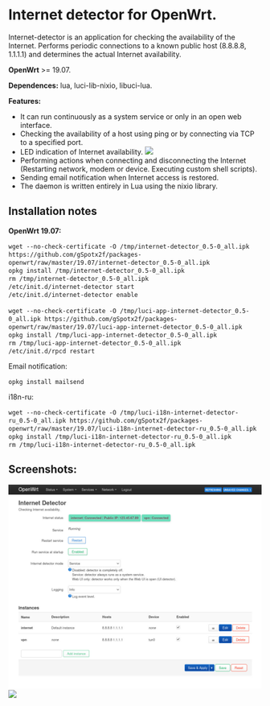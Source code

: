 # Internet detector for OpenWrt.
Internet-detector is an application for checking the availability of the Internet. Performs periodic connections to a known public host (8.8.8.8, 1.1.1.1) and determines the actual Internet availability.

**OpenWrt** >= 19.07.

**Dependences:** lua, luci-lib-nixio, libuci-lua.

**Features:**
 - It can run continuously as a system service or only in an open web interface.
 - Checking the availability of a host using ping or by connecting via TCP to a specified port.
 - LED indication of Internet availability.
![](https://github.com/gSpotx2f/luci-app-internet-detector/blob/master/screenshots/internet-led.jpg)
 - Performing actions when connecting and disconnecting the Internet (Restarting network, modem or device. Executing custom shell scripts).
 - Sending email notification when Internet access is restored.
 - The daemon is written entirely in Lua using the nixio library.

## Installation notes

**OpenWrt 19.07:**

    wget --no-check-certificate -O /tmp/internet-detector_0.5-0_all.ipk https://github.com/gSpotx2f/packages-openwrt/raw/master/19.07/internet-detector_0.5-0_all.ipk
    opkg install /tmp/internet-detector_0.5-0_all.ipk
    rm /tmp/internet-detector_0.5-0_all.ipk
    /etc/init.d/internet-detector start
    /etc/init.d/internet-detector enable

    wget --no-check-certificate -O /tmp/luci-app-internet-detector_0.5-0_all.ipk https://github.com/gSpotx2f/packages-openwrt/raw/master/19.07/luci-app-internet-detector_0.5-0_all.ipk
    opkg install /tmp/luci-app-internet-detector_0.5-0_all.ipk
    rm /tmp/luci-app-internet-detector_0.5-0_all.ipk
    /etc/init.d/rpcd restart

Email notification:

	opkg install mailsend

i18n-ru:

    wget --no-check-certificate -O /tmp/luci-i18n-internet-detector-ru_0.5-0_all.ipk https://github.com/gSpotx2f/packages-openwrt/raw/master/19.07/luci-i18n-internet-detector-ru_0.5-0_all.ipk
    opkg install /tmp/luci-i18n-internet-detector-ru_0.5-0_all.ipk
    rm /tmp/luci-i18n-internet-detector-ru_0.5-0_all.ipk

## Screenshots:

![](https://github.com/gSpotx2f/luci-app-internet-detector/blob/master/screenshots/01.jpg)
![](https://github.com/gSpotx2f/luci-app-internet-detector/blob/master/screenshots/02.jpg)
